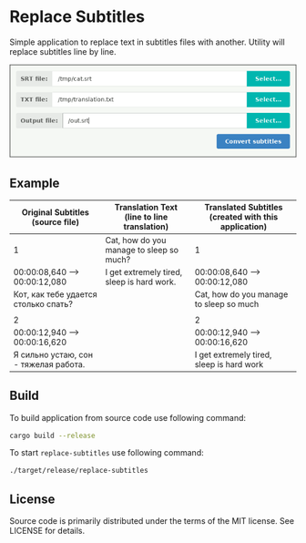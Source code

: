 # Replace Subtitles

Simple application to replace text in subtitles files with another. Utility will replace subtitles line by line.

![User interface](images/replace-subtitles.png "User interface of Replace Subtitles")

## Example

|  Original Subtitles (source file)     | Translation Text (line to line translation) | Translated Subtitles (created with this application) |
| --------------------------------------|---------------------------------------------|------------------------------------------------------|
| 1                                     | Cat, how do you manage to sleep so much?    | 1                                                    |
| 00:00:08,640 --> 00:00:12,080         | I get extremely tired, sleep is hard work.  | 00:00:08,640 --> 00:00:12,080                        |
| Кот, как тебе удается столько спать?  |                                             | Cat, how do you manage to sleep so much              |
|                                       |                                             |                                                      |
| 2                                     |                                             | 2                                                    |
| 00:00:12,940 --> 00:00:16,620         |                                             | 00:00:12,940 --> 00:00:16,620                        |
| Я сильно устаю, сон - тяжелая работа. |                                             | I get extremely tired, sleep is hard work            |

## Build

To build application from source code use following command:

```sh
cargo build --release
```

To start `replace-subtitles` use following command:

```sh
./target/release/replace-subtitles
```

## License
[license]: #license

Source code is primarily distributed under the terms of the MIT license. See LICENSE for details.

